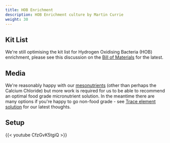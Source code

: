 ```yaml
---
title: HOB Enrichment
description: HOB Enrichment culture by Martin Currie
weight: 30
---
```


## Kit List
We're still optimising the kit list for Hydrogen Oxidising Bacteria (HOB) enrichment, please see this discussion on the [Bill of Materials](https://forum.AMYBO.org/t/bill-of-materials/57) for the latest.

## Media
We're reasonably happy with our [mesonutrients](https://forum.AMYBO.org/t/hob-culture-medium-ingredients/53/4) (other than perhaps the Calcium Chloride) but more work is required for us to be able to recommend an optimal food grade micronutrient solution.  In the meantime there are many options if you're happy to go non-food grade - see [Trace element solution](https://forum.AMYBO.org/t/trace-element-solution/56/21) for our latest thoughts.

## Setup
{{< youtube CfzGvK5tgiQ >}}

<br>